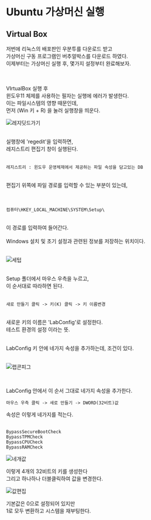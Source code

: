 # Ubuntu 가상머신 실행
## Virtual Box

저번에 리눅스의 배포판인 우분투를 다운로드 받고<br/>
가상머신 구동 프로그램인 버추얼박스를 다운로드 하였다.<br/>
이제부터는 가상머신 실행 후, 몇가지 설정부터 완료해보자.<br/>
<br/>
<br/>

VIrtualBox 실행 후<br/>
윈도우11 체제를 사용하는 필자는 실행에 에러가 발생한다.<br/>
이는 파일시스템의 영향 때문인데,<br/>
먼저 (Win 키 + R) 을 눌러 실행창을 띄운다.

![레지딧드가기](https://github.com/user-attachments/assets/50ebfaad-f99c-4be6-a592-24ca7b45547f)

<br/>
실행창에 'regedit'을 입력하면,<br/>
레지스트리 편집기 창이 실행된다.<br/>
<br/>

`레지스트리 : 윈도우 운영체제에서 제공하는 파일 속성을 담고있는 DB`


<br/>
편집기 위쪽에 파일 경로를 입력할 수 있는 부분이 있는데,<br/>
<br/>
<br/>

```
컴퓨터\HKEY_LOCAL_MACHINE\SYSTEM\Setup\
```

<br/>
이 경로를 입력하여 들어간다.<br/>
<br/>
Windows 설치 및 초기 설정과 관련된 정보를 저장하는 위치이다.<br/>
<br/>

![세텁](https://github.com/user-attachments/assets/226fb458-0ce6-43c7-a91d-f1722ef74a42)


<br/>
Setup 폴더에서 마우스 우측을 누르고,<br/>
이 순서대로 따라하면 된다.<br/>
<br/>

`새로 만들기 클릭 -> 키(K) 클릭 -> 키 이름변경`

<br/>
새로운 키의 이름은 'LabConfig'로 설정한다.<br/>
테스트 환경의 설정 이라는 뜻.<br/>
<br/>

LabConfig 키 안에 네가지 속성을 추가하는데, 조건이 있다.<br/>
<br/>

![랩콘피그](https://github.com/user-attachments/assets/5d4d6efd-2a84-400c-9e3a-e9128a920bde)

<br/>

LabConfig 안에서 이 순서 그대로 네가지 속성을 추가한다.

`마우스 우측 클릭 -> 새로 만들기 -> DWORD(32비트)값`

속성은 이렇게 네가지를 적는다.<br/>
<br/>

```
BypassSecureBootCheck
BypassTPMCheck
BypassCPUCheck
BypassRAMCheck
```
![네개값](https://github.com/user-attachments/assets/ccb0ce98-9520-47b2-b794-d1a3a7600b1d)

이렇게 4개의 32비트의 키를 생성한다<br/>
그리고 하나하나 더블클릭하여 값을 변경한다.<br/>

![값편집](https://github.com/user-attachments/assets/99813adb-f857-459c-a30c-cf42b7d84a3a)

기본값은 0으로 설정되어 있지만<br/>
1로 모두 변환하고 시스템을 재부팅한다.<br/>


































